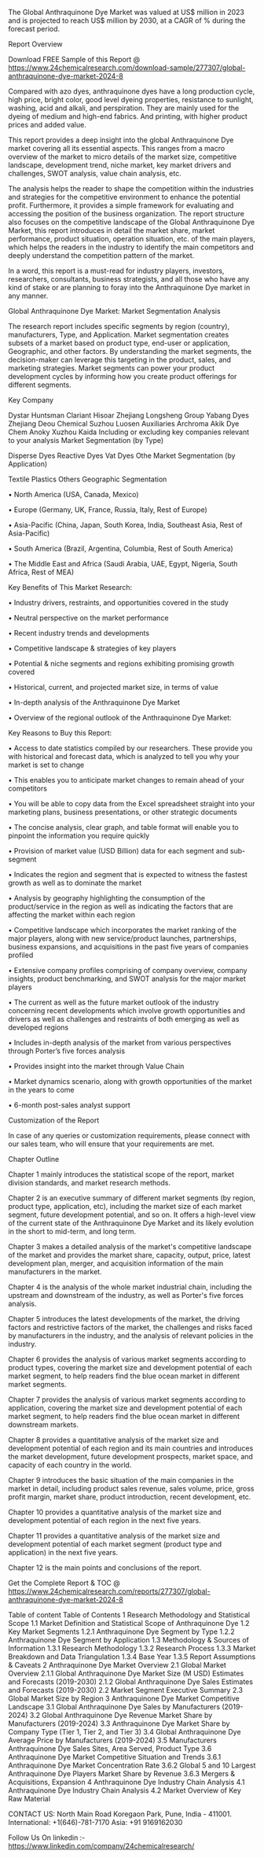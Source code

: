 The Global Anthraquinone Dye Market was valued at US$ million in 2023 and is projected to reach US$ million by 2030, at a CAGR of % during the forecast period.

Report Overview

Download FREE Sample of this Report @ https://www.24chemicalresearch.com/download-sample/277307/global-anthraquinone-dye-market-2024-8

Compared with azo dyes, anthraquinone dyes have a long production cycle, high price, bright color, good level dyeing properties, resistance to sunlight, washing, acid and alkali, and perspiration. They are mainly used for the dyeing of medium and high-end fabrics. And printing, with higher product prices and added value.

This report provides a deep insight into the global Anthraquinone Dye market covering all its essential aspects. This ranges from a macro overview of the market to micro details of the market size, competitive landscape, development trend, niche market, key market drivers and challenges, SWOT analysis, value chain analysis, etc.

The analysis helps the reader to shape the competition within the industries and strategies for the competitive environment to enhance the potential profit. Furthermore, it provides a simple framework for evaluating and accessing the position of the business organization. The report structure also focuses on the competitive landscape of the Global Anthraquinone Dye Market, this report introduces in detail the market share, market performance, product situation, operation situation, etc. of the main players, which helps the readers in the industry to identify the main competitors and deeply understand the competition pattern of the market.

In a word, this report is a must-read for industry players, investors, researchers, consultants, business strategists, and all those who have any kind of stake or are planning to foray into the Anthraquinone Dye market in any manner.

Global Anthraquinone Dye Market: Market Segmentation Analysis

The research report includes specific segments by region (country), manufacturers, Type, and Application. Market segmentation creates subsets of a market based on product type, end-user or application, Geographic, and other factors. By understanding the market segments, the decision-maker can leverage this targeting in the product, sales, and marketing strategies. Market segments can power your product development cycles by informing how you create product offerings for different segments.

Key Company

Dystar
Huntsman
Clariant
Hisoar
Zhejiang Longsheng Group
Yabang Dyes
Zhejiang Deou Chemical
Suzhou Luosen Auxiliaries
Archroma
Akik Dye Chem
Anoky
Xuzhou Kaida
Including or excluding key companies relevant to your analysis
Market Segmentation (by Type)

Disperse Dyes
Reactive Dyes
Vat Dyes
Othe
Market Segmentation (by Application)

Textile
Plastics
Others
Geographic Segmentation

• North America (USA, Canada, Mexico)

• Europe (Germany, UK, France, Russia, Italy, Rest of Europe)

• Asia-Pacific (China, Japan, South Korea, India, Southeast Asia, Rest of Asia-Pacific)

• South America (Brazil, Argentina, Columbia, Rest of South America)

• The Middle East and Africa (Saudi Arabia, UAE, Egypt, Nigeria, South Africa, Rest of MEA)

Key Benefits of This Market Research:

• Industry drivers, restraints, and opportunities covered in the study

• Neutral perspective on the market performance

• Recent industry trends and developments

• Competitive landscape & strategies of key players

• Potential & niche segments and regions exhibiting promising growth covered

• Historical, current, and projected market size, in terms of value

• In-depth analysis of the Anthraquinone Dye Market

• Overview of the regional outlook of the Anthraquinone Dye Market:

Key Reasons to Buy this Report:

• Access to date statistics compiled by our researchers. These provide you with historical and forecast data, which is analyzed to tell you why your market is set to change

• This enables you to anticipate market changes to remain ahead of your competitors

• You will be able to copy data from the Excel spreadsheet straight into your marketing plans, business presentations, or other strategic documents

• The concise analysis, clear graph, and table format will enable you to pinpoint the information you require quickly

• Provision of market value (USD Billion) data for each segment and sub-segment

• Indicates the region and segment that is expected to witness the fastest growth as well as to dominate the market

• Analysis by geography highlighting the consumption of the product/service in the region as well as indicating the factors that are affecting the market within each region

• Competitive landscape which incorporates the market ranking of the major players, along with new service/product launches, partnerships, business expansions, and acquisitions in the past five years of companies profiled

• Extensive company profiles comprising of company overview, company insights, product benchmarking, and SWOT analysis for the major market players

• The current as well as the future market outlook of the industry concerning recent developments which involve growth opportunities and drivers as well as challenges and restraints of both emerging as well as developed regions

• Includes in-depth analysis of the market from various perspectives through Porter’s five forces analysis

• Provides insight into the market through Value Chain

• Market dynamics scenario, along with growth opportunities of the market in the years to come

• 6-month post-sales analyst support

Customization of the Report

In case of any queries or customization requirements, please connect with our sales team, who will ensure that your requirements are met.

Chapter Outline

Chapter 1 mainly introduces the statistical scope of the report, market division standards, and market research methods.

Chapter 2 is an executive summary of different market segments (by region, product type, application, etc), including the market size of each market segment, future development potential, and so on. It offers a high-level view of the current state of the Anthraquinone Dye Market and its likely evolution in the short to mid-term, and long term.

Chapter 3 makes a detailed analysis of the market's competitive landscape of the market and provides the market share, capacity, output, price, latest development plan, merger, and acquisition information of the main manufacturers in the market.

Chapter 4 is the analysis of the whole market industrial chain, including the upstream and downstream of the industry, as well as Porter's five forces analysis.

Chapter 5 introduces the latest developments of the market, the driving factors and restrictive factors of the market, the challenges and risks faced by manufacturers in the industry, and the analysis of relevant policies in the industry.

Chapter 6 provides the analysis of various market segments according to product types, covering the market size and development potential of each market segment, to help readers find the blue ocean market in different market segments.

Chapter 7 provides the analysis of various market segments according to application, covering the market size and development potential of each market segment, to help readers find the blue ocean market in different downstream markets.

Chapter 8 provides a quantitative analysis of the market size and development potential of each region and its main countries and introduces the market development, future development prospects, market space, and capacity of each country in the world.

Chapter 9 introduces the basic situation of the main companies in the market in detail, including product sales revenue, sales volume, price, gross profit margin, market share, product introduction, recent development, etc.

Chapter 10 provides a quantitative analysis of the market size and development potential of each region in the next five years.

Chapter 11 provides a quantitative analysis of the market size and development potential of each market segment (product type and application) in the next five years.

Chapter 12 is the main points and conclusions of the report.

Get the Complete Report & TOC @ https://www.24chemicalresearch.com/reports/277307/global-anthraquinone-dye-market-2024-8

Table of content
Table of Contents
1 Research Methodology and Statistical Scope
1.1 Market Definition and Statistical Scope of Anthraquinone Dye
1.2 Key Market Segments
1.2.1 Anthraquinone Dye Segment by Type
1.2.2 Anthraquinone Dye Segment by Application
1.3 Methodology & Sources of Information
1.3.1 Research Methodology
1.3.2 Research Process
1.3.3 Market Breakdown and Data Triangulation
1.3.4 Base Year
1.3.5 Report Assumptions & Caveats
2 Anthraquinone Dye Market Overview
2.1 Global Market Overview
2.1.1 Global Anthraquinone Dye Market Size (M USD) Estimates and Forecasts (2019-2030)
2.1.2 Global Anthraquinone Dye Sales Estimates and Forecasts (2019-2030)
2.2 Market Segment Executive Summary
2.3 Global Market Size by Region
3 Anthraquinone Dye Market Competitive Landscape
3.1 Global Anthraquinone Dye Sales by Manufacturers (2019-2024)
3.2 Global Anthraquinone Dye Revenue Market Share by Manufacturers (2019-2024)
3.3 Anthraquinone Dye Market Share by Company Type (Tier 1, Tier 2, and Tier 3)
3.4 Global Anthraquinone Dye Average Price by Manufacturers (2019-2024)
3.5 Manufacturers Anthraquinone Dye Sales Sites, Area Served, Product Type
3.6 Anthraquinone Dye Market Competitive Situation and Trends
3.6.1 Anthraquinone Dye Market Concentration Rate
3.6.2 Global 5 and 10 Largest Anthraquinone Dye Players Market Share by Revenue
3.6.3 Mergers & Acquisitions, Expansion
4 Anthraquinone Dye Industry Chain Analysis
4.1 Anthraquinone Dye Industry Chain Analysis
4.2 Market Overview of Key Raw Material

CONTACT US:
North Main Road Koregaon Park, Pune, India - 411001.
International: +1(646)-781-7170
Asia: +91 9169162030

Follow Us On linkedin :- https://www.linkedin.com/company/24chemicalresearch/
